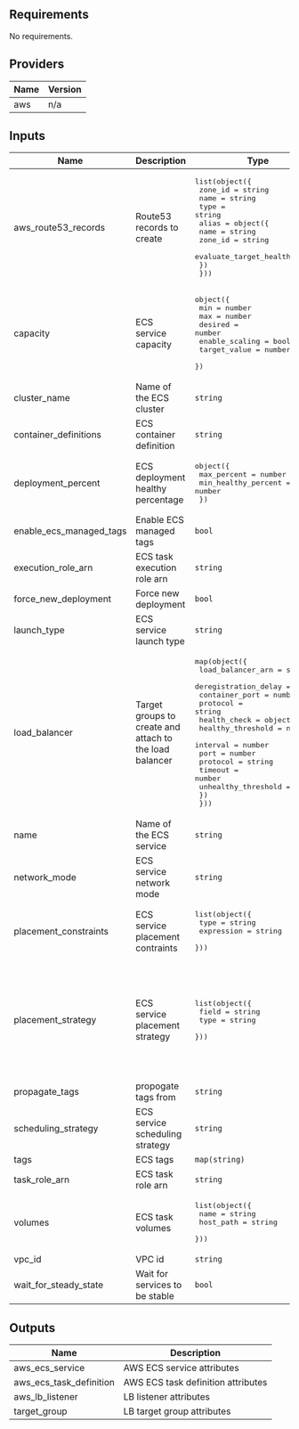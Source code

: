 ## Requirements

No requirements.

## Providers

| Name | Version |
|------|---------|
| aws | n/a |

## Inputs

| Name | Description | Type | Default | Required |
|------|-------------|------|---------|:--------:|
| aws\_route53\_records | Route53 records to create | <pre>list(object({<br>    zone_id = string<br>    name    = string<br>    type    = string<br>    alias = object({<br>      name                   = string<br>      zone_id                = string<br>      evaluate_target_health = bool<br>    })<br>  }))</pre> | n/a | yes |
| capacity | ECS service capacity | <pre>object({<br>    min            = number<br>    max            = number<br>    desired        = number<br>    enable_scaling = bool<br>    target_value   = number<br>  })</pre> | n/a | yes |
| cluster\_name | Name of the ECS cluster | `string` | n/a | yes |
| container\_definitions | ECS container definition | `string` | n/a | yes |
| deployment\_percent | ECS deployment healthy percentage | <pre>object({<br>    max_percent         = number<br>    min_healthy_percent = number<br>  })</pre> | <pre>{<br>  "max_percent": 100,<br>  "min_healthy_percent": 0<br>}</pre> | no |
| enable\_ecs\_managed\_tags | Enable ECS managed tags | `bool` | `true` | no |
| execution\_role\_arn | ECS task execution role arn | `string` | `null` | no |
| force\_new\_deployment | Force new deployment | `bool` | `false` | no |
| launch\_type | ECS service launch type | `string` | `"EC2"` | no |
| load\_balancer | Target groups to create and attach to the load balancer | <pre>map(object({<br>    load_balancer_arn    = string<br>    deregistration_delay = number<br>    container_port       = number<br>    protocol             = string<br>    health_check = object({<br>      healthy_threshold   = number<br>      interval            = number<br>      port                = number<br>      protocol            = string<br>      timeout             = number<br>      unhealthy_threshold = number<br>    })<br>  }))</pre> | n/a | yes |
| name | Name of the ECS service | `string` | n/a | yes |
| network\_mode | ECS service network mode | `string` | `"bridge"` | no |
| placement\_constraints | ECS service placement contraints | <pre>list(object({<br>    type       = string<br>    expression = string<br>  }))</pre> | `[]` | no |
| placement\_strategy | ECS service placement strategy | <pre>list(object({<br>    field = string<br>    type  = string<br>  }))</pre> | <pre>[<br>  {<br>    "field": "attribute:ecs.availability-zone",<br>    "type": "spread"<br>  },<br>  {<br>    "field": "memory",<br>    "type": "binpack"<br>  }<br>]</pre> | no |
| propagate\_tags | propogate tags from | `string` | `"SERVICE"` | no |
| scheduling\_strategy | ECS service scheduling strategy | `string` | `"REPLICA"` | no |
| tags | ECS tags | `map(string)` | `{}` | no |
| task\_role\_arn | ECS task role arn | `string` | n/a | yes |
| volumes | ECS task volumes | <pre>list(object({<br>    name      = string<br>    host_path = string<br>  }))</pre> | `[]` | no |
| vpc\_id | VPC id | `string` | n/a | yes |
| wait\_for\_steady\_state | Wait for services to be stable | `bool` | `true` | no |

## Outputs

| Name | Description |
|------|-------------|
| aws\_ecs\_service | AWS ECS service attributes |
| aws\_ecs\_task\_definition | AWS ECS task definition attributes |
| aws\_lb\_listener | LB listener attributes |
| target\_group | LB target group attributes |
